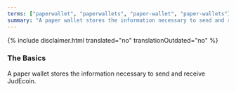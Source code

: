 ```yaml
---
terms: ["paperwallet", "paperwallets", "paper-wallet", "paper-wallets"]
summary: "A paper wallet stores the information necessary to send and receive JudEcoin"
---
```


{% include disclaimer.html translated="no" translationOutdated="no" %}
### The Basics

A paper wallet stores the information necessary to send and receive JudEcoin.
